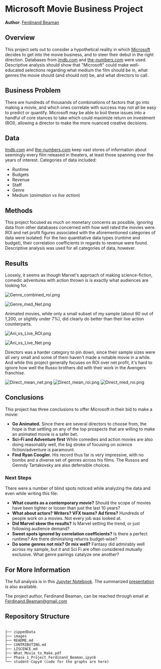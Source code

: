 

# Microsoft Movie Business Project


**Author**: [Ferdinand Beaman](mailto:Ferdinand.Beaman@gmail.com)

## Overview

This project sets out to consider a hypothetical reality in which [Microsoft](https://www.microsoft.com/en-us/) decides to get into the movie business, and to steer their debut in the right direction. Databases from [imdb.com](https://www.imdb.com/) and [the-numbers.com](https://www.the-numbers.com/) were used. Descriptive analysis should show that "Microsoft" could make well-educated selections regarding what medium the film should be in, what genres the movie should (and should not) be, and what directors to call.

## Business Problem

There are hundreds of thousands of combinations of factors that go into making a movie, and which ones correlate with success may not all be easy to predict or quantify. Microsoft may be able to boil these issues into a handful of core stances to take which could maximize return on investment (ROI), allowing a director to make the more nuanced creative decisions.

## Data

[Imdb.com](https://www.imdb.com/) and [the-numbers.com](https://www.the-numbers.com/) keep vast stores of information about seemingly every film released in theaters, at least those spanning over the years of interest. Categories of data included:
- Runtime
- Budgets
- Revenue
- Staff
- Genre
- Medium (*animation vs live action*)

## Methods

This project focused as much on monetary concerns as possible, ignoring data from other databases concerned with how well rated the movies were. ROI and net profit figures associated with the aforementioned categories of data were isolated. For the two quantitative data types (runtime and budget), their correlation coefficients in regards to revenue were found. Descriptive analysis was used for all categories of data, however. 

## Results

Loosely, it seems as though Marvel's approach of making science-fiction, comedic adventures with action thrown is is exactly what audiences are looking for.


![Genre_combined_roi.png](./images/Genre_combined_roi.png)

![Genre_med_Net.png](./images/Genre_med_Net.png)

Animated movies, while only a small subset of my sample (about 90 out of 1,200, or slightly under 7%), did clearly do better than their live action counterparts.

![Ani_vs_Live_ROI.png](./images/Ani_vs_Live_ROI.png)

![Ani_vs_Live_Net.png](./images/Ani_vs_Live_Net.png)


Directors was a harder category to pin down, since their sample sizes were all very small and some of them haven't made a notable movie in a while. And while this project generally focuses on ROI over net profit, it's hard to ignore how well the Russo brothers did with their work in the Avengers franchise.

![Direct_mean_net.png](./images/Direct_mean_net.png)
![Direct_mean_roi.png](./images/Direct_mean_roi.png)
![Direct_med_roi.png](./images/Direct_med_roi.png)


## Conclusions

This project has three conclusions to offer Microsoft in their bid to make a movie:

- **Go Animated.** Since there are several directors to choose from, the hope is that settling on any of the top prospects that are willing to make an animated movie is a safer bet.
- **Sci-Fi and Adventure first** While comedies and action movies are also doing reasonably well, the big stroke of focusing on science fiction/adventure is paramount.
- **Find Ryan Coogler.** His record thus far is very impressive, with no bombs and a diverse set of genres across his films. The Russos and Genndy Tartakovsky are also defensible choices.

### Next Steps

There were a number of blind spots noticed while analyzing the data and even while writing this file:

- **What counts as a contemporary movie?** Should the scope of movies have been tighter or looser than just the last 10 years?
- **What about actors? Writers? VFX teams? Ad firms?** Hundreds of people work on a movies. Not every job was looked at.
- **Did Marvel skew the results?** Is Marvel setting the trend, or just following audience demand?
- **Sweet spots ignored by correlation coefficients?** Is there a perfect runtime? Are there diminishing returns budget-wise?
- **Do some genres not mix? Or mix well?** Fantasy did admirably well across my sample, but it and Sci Fi are often considered mutually exclusive. What genre pairings catalyze one another?

## For More Information

The full analysis is in this [Jupyter Notebook](./Phase_1_Project_Ferdinand_Beaman.ipynb). The summarized [presentation](./presentation.pdf) is also available.

The project author, Ferdinand Beaman, can be reached through email at [Ferdinand.Beaman@gmail.com](mailto:Ferdinand.Beaman@gmail.com)


## Repository Structure

```

├── zippedData
├── images
├── README.md
├── CONTRIBUTING.md
├── LISCENCE.md
├── What_Movie_to_Make.pdf
├── Phase_1_Project_Ferdinand_Beaman.ipynb
└── student-Copy4 (code for the graphs are here)
```